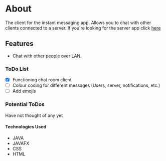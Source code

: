 # About

The client for the instant messaging app. Allows you to chat with other clients connected to a server. If you're looking for the server app click [here](https://mantasvis.github.io/ChatRoomServer/)

## Features

* Chat with other people over LAN.

### ToDo List

- [x] Functioning chat room client
- [ ] Colour coding for different messages (Users, server, notifications, etc.)
- [ ] Add emojis

### Potential ToDos

Have not thought of any yet

#### Technologies Used

* JAVA
* JAVAFX
* CSS
* HTML
